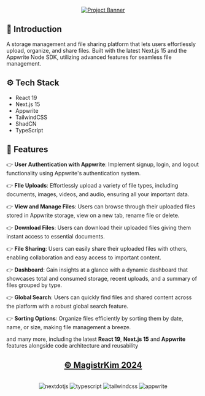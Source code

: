<div align="center">
  <br />
    <a href="https://youtu.be/lie0cr3wESQ" target="_blank">
      <img src="https://i.ibb.co/wR9G2k3/Readme-Thumbnail.png" alt="Project Banner">
    </a>
  <br />
</div>

## <a name="introduction">🤖 Introduction</a>

A storage management and file sharing platform that lets users effortlessly upload, organize, and share files. Built with the latest Next.js 15 and the Appwrite Node SDK, utilizing advanced features for seamless file management.

## <a name="tech-stack">⚙️ Tech Stack</a>

- React 19
- Next.js 15
- Appwrite
- TailwindCSS
- ShadCN
- TypeScript

## <a name="features">🔋 Features</a>

👉 **User Authentication with Appwrite**: Implement signup, login, and logout functionality using Appwrite's authentication system.

👉 **FIle Uploads**: Effortlessly upload a variety of file types, including documents, images, videos, and audio, ensuring all your important data.

👉 **View and Manage Files**: Users can browse through their uploaded files stored in Appwrite storage, view on a new tab, rename file or delete.

👉 **Download Files**: Users can download their uploaded files giving them instant access to essential documents.

👉 **File Sharing**: Users can easily share their uploaded files with others, enabling collaboration and easy access to important content.

👉 **Dashboard**: Gain insights at a glance with a dynamic dashboard that showcases total and consumed storage, recent uploads, and a summary of files grouped by type.

👉 **Global Search**: Users can quickly find files and shared content across the platform with a robust global search feature.

👉 **Sorting Options**: Organize files efficiently by sorting them by date, name, or size, making file management a breeze.

and many more, including the latest **React 19**, **Next.js 15** and **Appwrite** features alongside code architecture and
reusability

<div align="center">
  
## <a href="https://www.linkedin.com/in/nataliya-kachor-522170271/" target="_blank" name="features">©️ MagistrKim 2024</a>       

  <br />
  <div>
     <img src="https://img.shields.io/badge/-Next_JS-black?style=for-the-badge&logoColor=white&logo=nextdotjs&color=000000" alt="nextdotjs" />
    <img src="https://img.shields.io/badge/-TypeScript-black?style=for-the-badge&logoColor=white&logo=typescript&color=3178C6" alt="typescript" />
    <img src="https://img.shields.io/badge/-Tailwind_CSS-black?style=for-the-badge&logoColor=white&logo=tailwindcss&color=06B6D4" alt="tailwindcss" />
    <img src="https://img.shields.io/badge/-Appwrite-black?style=for-the-badge&logoColor=white&logo=appwrite&color=FD366E" alt="appwrite" />
  </div>
</div>
